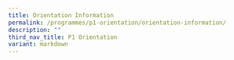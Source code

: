 ```yaml
---
title: Orientation Information
permalink: /programmes/p1-orientation/orientation-information/
description: ""
third_nav_title: P1 Orientation
variant: markdown
---
```

